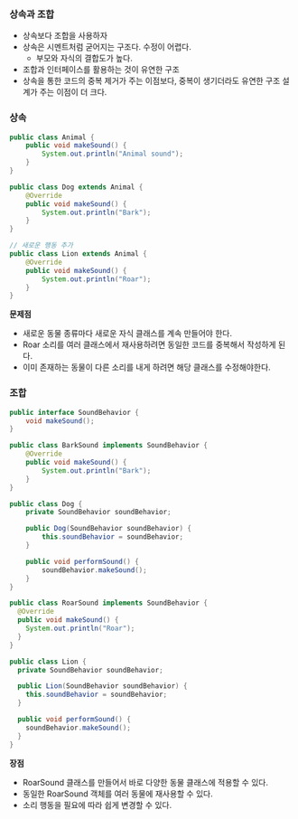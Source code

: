 ### 상속과 조합
* 상속보다 조합을 사용하자 
* 상속은 시멘트처럼 굳어지는 구조다. 수정이 어렵다. 
  * 부모와 자식의 결합도가 높다.
* 조합과 인터페이스를 활용하는 것이 유연한 구조 
* 상속을 통한 코드의 중복 제거가 주는 이점보다, 중복이 생기더라도 유연한 구조 설계가 주는 이점이 더 크다.

### 상속  
```java
public class Animal {
    public void makeSound() {
        System.out.println("Animal sound");
    }
}

public class Dog extends Animal {
    @Override
    public void makeSound() {
        System.out.println("Bark");
    }
}
```

```java
// 새로운 행동 추가
public class Lion extends Animal {
    @Override
    public void makeSound() {
        System.out.println("Roar");
    }
}
```

**문제점**
* 새로운 동물 종류마다 새로운 자식 클래스를 계속 만들어야 한다.
* Roar 소리를 여러 클래스에서 재사용하려면 동일한 코드를 중복해서 작성하게 된다. 
* 이미 존재하는 동물이 다른 소리를 내게 하려면 해당 클래스를 수정해야한다.


### 조합  

```java
public interface SoundBehavior {
    void makeSound();
}

public class BarkSound implements SoundBehavior {
    @Override
    public void makeSound() {
        System.out.println("Bark");
    }
}

public class Dog {
    private SoundBehavior soundBehavior;

    public Dog(SoundBehavior soundBehavior) {
        this.soundBehavior = soundBehavior;
    }

    public void performSound() {
        soundBehavior.makeSound();
    }
}

public class RoarSound implements SoundBehavior {
  @Override
  public void makeSound() {
    System.out.println("Roar");
  }
}

public class Lion {
  private SoundBehavior soundBehavior;

  public Lion(SoundBehavior soundBehavior) {
    this.soundBehavior = soundBehavior;
  }

  public void performSound() {
    soundBehavior.makeSound();
  }
}
```

**장점**
* RoarSound 클래스를 만들어서 바로 다양한 동물 클래스에 적용할 수 있다.  
* 동일한 RoarSound 객체를 여러 동물에 재사용할 수 있다.
* 소리 행동을 필요에 따라 쉽게 변경할 수 있다.